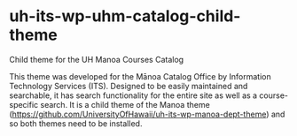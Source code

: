 # uh-its-wp-uhm-catalog-child-theme
Child theme for the UH Manoa Courses Catalog


This theme was developed for the Mānoa Catalog Office by Information Technology Services (ITS). Designed to be easily maintained and searchable, it has search functionality for the entire site as well as a course-specific search. It is a child theme of the Manoa theme (https://github.com/UniversityOfHawaii/uh-its-wp-manoa-dept-theme) and so both themes need to be installed.
